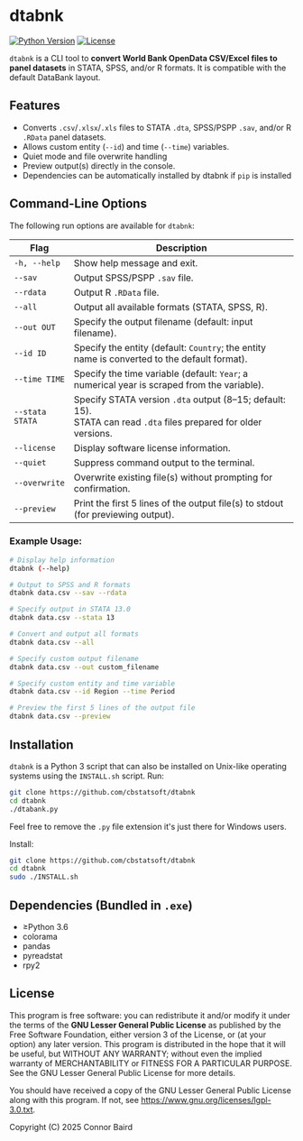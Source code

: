 
# dtabnk

[![Python Version](https://img.shields.io/badge/python-3.6%2B-blue.svg)](https://www.python.org/downloads/release/python-360/)  [![License](https://img.shields.io/badge/license-LGPL%20v3-blue.svg)](https://www.gnu.org/licenses/lgpl-3.0.txt)  

`dtabnk` is a CLI tool to **convert World Bank OpenData CSV/Excel files to panel datasets** in STATA, SPSS, and/or R formats. It is compatible with the default DataBank layout.

## Features
- Converts `.csv`/`.xlsx`/`.xls` files to STATA `.dta`, SPSS/PSPP `.sav`, and/or R `.RData` panel datasets.
- Allows custom entity (`--id`) and time (`--time`) variables.
- Quiet mode and file overwrite handling
- Preview output(s) directly in the console.
- Dependencies can be automatically installed by dtabnk if `pip` is installed
## Command-Line Options

The following run options are available for `dtabnk`:

| Flag              | Description                                                                                                 |
|-------------------|-------------------------------------------------------------------------------------------------------------|
| `-h, --help`      | Show help message and exit.                                                                             |
| `--sav`           | Output SPSS/PSPP `.sav` file.                                                                               |
| `--rdata`         | Output R `.RData` file.                                                                                     |
| `--all`           | Output all available formats (STATA, SPSS, R).                                                              |
| `--out OUT`       | Specify the output filename (default: input filename).                                                      |
| `--id ID`         | Specify the entity (default: `Country`; the entity name is converted to the default format).                 |
| `--time TIME`     | Specify the time variable (default: `Year`; a numerical year is scraped from the variable).                 |
| `--stata STATA`   | Specify STATA version `.dta` output (8–15; default: 15).<br>STATA can read `.dta` files prepared for older versions. |
| `--license`       | Display software license information.                                                                  |
| `--quiet`         | Suppress command output to the terminal.                                                   |
| `--overwrite`     | Overwrite existing file(s) without prompting for confirmation.                                               |
| `--preview`       | Print the first 5 lines of the output file(s) to stdout (for previewing output).                            |

### Example Usage:

```bash
# Display help information
dtabnk (--help)

# Output to SPSS and R formats
dtabnk data.csv --sav --rdata

# Specify output in STATA 13.0
dtabnk data.csv --stata 13

# Convert and output all formats
dtabnk data.csv --all

# Specify custom output filename
dtabnk data.csv --out custom_filename

# Specify custom entity and time variable
dtabnk data.csv --id Region --time Period

# Preview the first 5 lines of the output file
dtabnk data.csv --preview
```
## Installation
`dtabnk` is a Python 3 script that can also be installed on Unix-like operating systems using the `INSTALL.sh` script.
Run:
```bash
git clone https://github.com/cbstatsoft/dtabnk
cd dtabnk
./dtabank.py
```
Feel free to remove the `.py` file extension it's just there for Windows users.

Install:
```bash
git clone https://github.com/cbstatsoft/dtabnk
cd dtabnk
sudo ./INSTALL.sh
```


## Dependencies (Bundled in `.exe`)
- ≥Python 3.6
- colorama
- pandas
- pyreadstat
- rpy2
## License
This program is free software: you can redistribute it and/or modify it under the terms of the **GNU Lesser General Public License** as published by the Free Software Foundation, either version 3 of the License, or (at your option) any later version. This program is distributed in the hope that it will be useful, but WITHOUT ANY WARRANTY; without even the implied warranty of MERCHANTABILITY or FITNESS FOR A PARTICULAR PURPOSE. See the GNU Lesser General Public License for more details.

You should have received a copy of the GNU Lesser General Public License along with this program. If not, see <https://www.gnu.org/licenses/lgpl-3.0.txt>.

Copyright (C) 2025 Connor Baird




